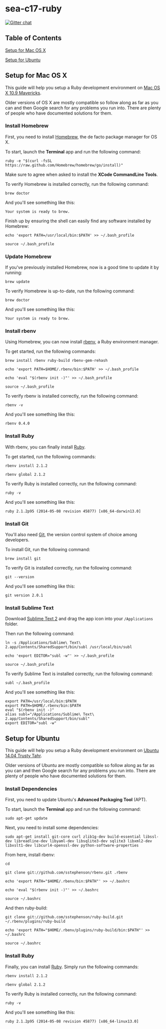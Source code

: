 sea-c17-ruby
============

[![Gitter chat](https://badges.gitter.im/codefellows/sea-c17-ruby.png)](https://gitter.im/codefellows/sea-c17-ruby)

Table of Contents
-----------------

[Setup for Mac OS X](https://github.com/codefellows/sea-c17-ruby#setup-for-mac-os-x)

[Setup for Ubuntu](https://github.com/codefellows/sea-c17-ruby#setup-for-ubuntu)


Setup for Mac OS X
------------------

This guide will help you setup a Ruby development environment on [Mac OS X 10.9 Mavericks](https://www.apple.com/osx/).

Older versions of OS X are mostly compatible so follow along as far as you can and then Google search for any problems you run into. There are plenty of people who have documented solutions for them.

### Install Homebrew

First, you need to install [Homebrew](http://brew.sh/), the de facto package manager for OS X.

To start, launch the **Terminal** app and run the following command:

```
ruby -e "$(curl -fsSL https://raw.github.com/Homebrew/homebrew/go/install)"
```

Make sure to agree when asked to install the **XCode CommandLine Tools**.

To verify Homebrew is installed correctly, run the following command:

```
brew doctor
```

And you'll see something like this:

```
Your system is ready to brew.
```

Finish up by ensuring the shell can easily find any software installed by Homebrew:

```
echo 'export PATH=/usr/local/bin:$PATH' >> ~/.bash_profile

source ~/.bash_profile
```


### Update Homebrew

If you've previously installed Homebrew, now is a good time to update it by running:

```
brew update
```

To verify Homebrew is up-to-date, run the following command:

```
brew doctor
```

And you'll see something like this:

```
Your system is ready to brew.
```


### Install rbenv

Using Homebrew, you can now install [rbenv](https://github.com/sstephenson/rbenv), a Ruby environment manager.

To get started, run the following commands:

```
brew install rbenv ruby-build rbenv-gem-rehash

echo 'export PATH=$HOME/.rbenv/bin:$PATH' >> ~/.bash_profile

echo 'eval "$(rbenv init -)"' >> ~/.bash_profile

source ~/.bash_profile
```

To verify rbenv is installed correctly, run the following command:

```
rbenv -v
```

And you'll see something like this:

```
rbenv 0.4.0
```


### Install Ruby

With rbenv, you can finally install [Ruby](https://www.ruby-lang.org/).

To get started, run the following commands:

```
rbenv install 2.1.2

rbenv global 2.1.2
```

To verify Ruby is installed correctly, run the following command:

```
ruby -v
```

And you'll see something like this:

```
ruby 2.1.2p95 (2014-05-08 revision 45877) [x86_64-darwin13.0]
```


### Install Git

You'll also need [Git](http://git-scm.com/), the version control system of choice among developers.

To install Git, run the following command:

```
brew install git
```

To verify Git is installed correctly, run the following command:

```
git --version
```

And you'll see something like this:

```
git version 2.0.1
```


### Install Sublime Text

Download [Sublime Text 2](http://www.sublimetext.com/2) and drag the app icon into your `/Applications` folder.

Then run the following command:

```
ln -s /Applications/Sublime\ Text\ 2.app/Contents/SharedSupport/bin/subl /usr/local/bin/subl

echo 'export EDITOR="subl -w"' >> ~/.bash_profile

source ~/.bash_profile
```

To verify Sublime Text is installed correctly, run the following command:

```
subl ~/.bash_profile
```

And you'll see something like this:

```
export PATH=/usr/local/bin:$PATH
export PATH=$HOME/.rbenv/bin:$PATH
eval "$(rbenv init -)"
alias subl="/Applications/Sublime\ Text\ 2.app/Contents/SharedSupport/bin/subl"
export EDITOR="subl -w"
```


Setup for Ubuntu
----------------

This guide will help you setup a Ruby development environment on [Ubuntu 14.04 Trusty Tahr](http://releases.ubuntu.com/14.04/).

Older versions of Ubuntu are mostly compatible so follow along as far as you can and then Google search for any problems you run into. There are plenty of people who have documented solutions for them.


### Install Dependencies

First, you need to update Ubuntu's **Advanced Packaging Tool** (APT).

To start, launch the **Terminal** app and run the following command:

```
sudo apt-get update
```

Next, you need to install some dependencies:

```
sudo apt-get install git-core curl zlib1g-dev build-essential libssl-dev libreadline-dev libyaml-dev libsqlite3-dev sqlite3 libxml2-dev libxslt1-dev libcurl4-openssl-dev python-software-properties
```

From here, install rbenv:

```
cd

git clone git://github.com/sstephenson/rbenv.git .rbenv

echo 'export PATH="$HOME/.rbenv/bin:$PATH"' >> ~/.bashrc

echo 'eval "$(rbenv init -)"' >> ~/.bashrc

source ~/.bashrc
```

And then ruby-build:

```
git clone git://github.com/sstephenson/ruby-build.git ~/.rbenv/plugins/ruby-build

echo 'export PATH="$HOME/.rbenv/plugins/ruby-build/bin:$PATH"' >> ~/.bashrc

source ~/.bashrc
```


### Install Ruby

Finally, you can install [Ruby](https://www.ruby-lang.org/). Simply run the following commands:

```
rbenv install 2.1.2

rbenv global 2.1.2
```

To verify Ruby is installed correctly, run the following command:

```
ruby -v
```

And you'll see something like this:

```
ruby 2.1.2p95 (2014-05-08 revision 45877) [x86_64-linux13.0]
```
